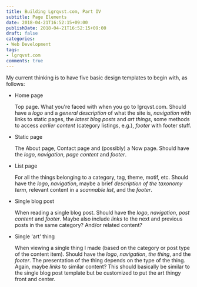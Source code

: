 ```yaml
---
title: Building Lgrqvst.com, Part IV
subtitle: Page Elements
date: 2018-04-21T16:52:15+09:00
publishDate: 2018-04-21T16:52:15+09:00
draft: false
categories:
- Web Development
tags:
- lgrqvst.com
comments: true
---
```


My current thinking is to have five basic design templates to begin with, as follows:
<!--more-->

- Home page

   Top page. What you're faced with when you go to lgrqvst.com. Should have a _logo_ and a _general description_ of what the site is, _navigation_ with links to static pages, the _latest blog posts_ and _art things_, some methods to access _earlier content_ (category listings, e.g.), _footer_ with footer stuff.

- Static page

   The About page, Contact page and (possibly) a Now page. Should have the _logo_, _navigation_, _page content_ and _footer_.

- List page

   For all the things belonging to a category, tag, theme, motif, etc. Should have the _logo_, _navigation_, maybe a brief _description of the taxonomy term_, relevant content in a _scannable list_, and the _footer_.

- Single blog post

   When reading a single blog post. Should have the _logo_, _navigation_, _post content_ and _footer_. Maybe also include _links_ to the next and previous posts in the same category? And/or related content?

- Single 'art' thing

   When viewing a single thing I made (based on the category or post type of the content item). Should have the _logo_, _navigation_, _the thing_, and the _footer_. The presentation of the thing depends on the type of the thing. Again, maybe _links_ to similar content? This should basically be similar to the single blog post template but be customized to put the art thingy front and center.
